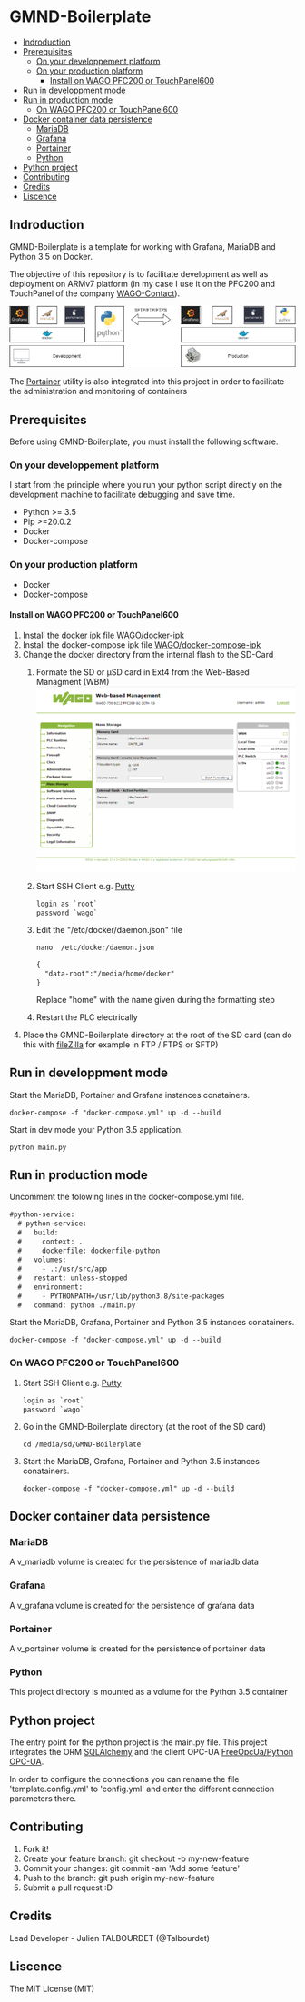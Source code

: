 # GMND-Boilerplate

  - [Indroduction](#indroduction)
  - [Prerequisites](#prerequisites)
    - [On your developpement platform](#on-your-developpement-platform)
    - [On your production platform](#on-your-production-platform)
      - [Install on WAGO PFC200 or TouchPanel600](#install-on-wago-pfc200-or-touchpanel600)
  - [Run in developpment mode](#run-in-developpment-mode)
  - [Run in production mode](#run-in-production-mode)
    - [On WAGO PFC200 or TouchPanel600](#on-wago-pfc200-or-touchpanel600)
  - [Docker container data persistence](#docker-container-data-persistence)
    - [MariaDB](#mariadb)
    - [Grafana](#grafana)
    - [Portainer](#portainer)
    - [Python](#python)
  - [Python project](#python-project)
  - [Contributing](#contributing)
  - [Credits](#credits)
  - [Liscence](#liscence)

## Indroduction

GMND-Boilerplate is a template for working with Grafana, MariaDB and Python 3.5 on Docker. 

The objective of this repository is to facilitate development as well as deployment on ARMv7 platform (in my case I use it on the PFC200 and TouchPanel of the company [WAGO-Contact](https://www.wago.com/global/open-automation/modular-software)).

![arch](documentation/images/arch.png)

The [Portainer](https://www.portainer.io/) utility is also integrated into this project in order to facilitate the administration and monitoring of containers

## Prerequisites

Before using GMND-Boilerplate, you must install the following software.

### On your developpement platform

I start from the principle where you run your python script directly on the development machine to facilitate debugging and save time.

* Python >= 3.5
* Pip >=20.0.2
* Docker
* Docker-compose

### On your production platform

* Docker
* Docker-compose
 
#### Install on WAGO PFC200 or TouchPanel600

1. Install the docker ipk file [WAGO/docker-ipk](https://github.com/WAGO/docker-ipk)
2. Install the docker-compose ipk file [WAGO/docker-compose-ipk](https://github.com/WAGO/docker-compose-ipk)
3. Change the docker directory from the internal flash to the SD-Card
   1. Formate the SD or µSD card in Ext4 from the Web-Based Managment (WBM) ![format-sd](documentation/images/format-sd.png)
   2. Start SSH Client e.g. [Putty](https://www.putty.org/)
      ```
      login as `root`
      password `wago`
      ```
   3. Edit the "/etc/docker/daemon.json" file
      ```
      nano  /etc/docker/daemon.json
      ```

      ```
      {
        "data-root":"/media/home/docker"
      }
      ```
       Replace "home" with the name given during the formatting step 
   4. Restart the PLC electrically
4. Place the GMND-Boilerplate directory at the root of the SD card (can do this with [fileZilla](https://filezilla-project.org/) for example in FTP / FTPS or SFTP)

## Run in developpment mode

Start the MariaDB, Portainer and Grafana instances conatainers.

```
docker-compose -f "docker-compose.yml" up -d --build
```

Start in dev mode your Python 3.5 application.

```
python main.py
```

## Run in production mode

Uncomment the folowing lines in the docker-compose.yml file.

```
#python-service:
  # python-service:
  #   build:
  #     context: .
  #     dockerfile: dockerfile-python
  #   volumes:
  #     - .:/usr/src/app
  #   restart: unless-stopped
  #   environment:
  #     - PYTHONPATH=/usr/lib/python3.8/site-packages
  #   command: python ./main.py
```

Start the MariaDB, Grafana, Portainer and Python 3.5 instances conatainers.

```
docker-compose -f "docker-compose.yml" up -d --build
```
### On WAGO PFC200 or TouchPanel600
  1. Start SSH Client e.g. [Putty](https://www.putty.org/)
      ```
      login as `root`
      password `wago`
      ```
  2. Go in the GMND-Boilerplate directory (at the root of the SD card)
      ```
      cd /media/sd/GMND-Boilerplate
      ```
  3. Start the MariaDB, Grafana, Portainer and Python 3.5 instances conatainers.
      ```
      docker-compose -f "docker-compose.yml" up -d --build
      ```

## Docker container data persistence

### MariaDB

A v_mariadb volume is created for the persistence of mariadb data

### Grafana

A v_grafana volume is created for the persistence of grafana data

### Portainer

A v_portainer volume is created for the persistence of portainer data

### Python

This project directory is mounted as a volume for the Python 3.5 container

## Python project

The entry point for the python project is the main.py file. This project integrates the ORM [SQLAlchemy](https://www.sqlalchemy.org/) and the client OPC-UA [FreeOpcUa/Python OPC-UA](https://github.com/FreeOpcUa/python-opcua).

In order to configure the connections you can rename the file 'template.config.yml' to 'config.yml' and enter the different connection parameters there.

## Contributing

1. Fork it!
2. Create your feature branch: git checkout -b my-new-feature
3. Commit your changes: git commit -am 'Add some feature'
4. Push to the branch: git push origin my-new-feature
5. Submit a pull request :D
## Credits

Lead Developer - Julien TALBOURDET (@Talbourdet)

## Liscence

The MIT License (MIT)
